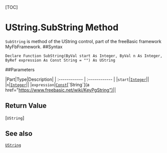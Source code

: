 [TOC]
# UString.SubString Method

`SubString` is method of the UString control, part of the freeBasic framework MyFbFramework.
##Syntax
```freeBasic
Declare Function SubString(ByVal start As Integer, ByVal n As Integer, ByRef expression As Const String = "") As UString
```

##Parameters

|Part|Type|Description|
| :------------ | :------------ |
|`start`|[`Integer`]("https://www.freebasic.net/wiki/KeyPgInteger")||
|`n`|[`Integer`]("https://www.freebasic.net/wiki/KeyPgInteger")||
|`expression`|[`Const`]("https://www.freebasic.net/wiki/KeyPgConst")[`String`](a href="https://www.freebasic.net/wiki/KeyPgString")||

## Return Value
[`UString`]
## See also
[`UString`](UString.md)
